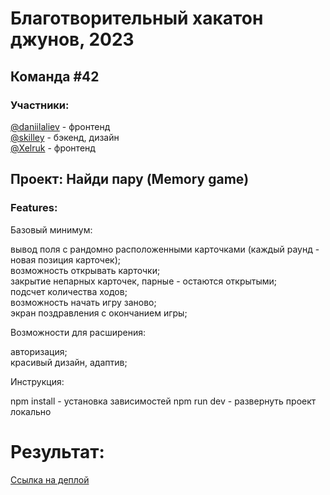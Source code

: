 # Благотворительный хакатон джунов, 2023

## Команда #42

### Участники:

[@daniilaliev](https://t.me/daniilaliev) - фронтенд  
[@skilley](https://t.me/skilley) - бэкенд, дизайн  
[@Xelruk](https://t.me/xelruk) - фронтенд

## Проект: Найди пару (Memory game)

### Features:

Базовый минимум:

вывод поля с рандомно расположенными карточками (каждый раунд - новая позиция карточек);  
возможность открывать карточки;  
закрытие непарных карточек, парные - остаются открытыми;  
подсчет количества ходов;  
возможность начать игру заново;  
экран поздравления с окончанием игры;

Возможности для расширения:

авторизация;  
красивый дизайн, адаптив;

Инструкция:

npm install - установка зависимостей
npm run dev - развернуть проект локально

# Результат:

[Ссылка на деплой](https://game-42-black.vercel.app/)
